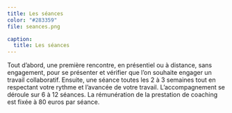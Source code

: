 ```yaml
---
title: Les séances
color: "#283359"
file: seances.png

caption:
  title: Les séances
---
```


Tout d’abord, une première rencontre, en présentiel ou à distance, sans engagement, pour se présenter et vérifier que l’on souhaite engager un travail collaboratif.
Ensuite, une séance toutes les 2 à 3 semaines tout en respectant votre rythme  et l’avancée de votre travail.
L’accompagnement se déroule sur 6 à 12 séances.
La rémunération de la prestation de coaching est fixée à 80 euros par séance.
